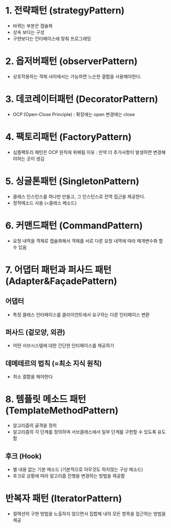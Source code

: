 # 1. 전략패턴 (strategyPattern)
- 바뀌는 부분은 캡슐화
- 상속 보다는 구성
- 구현보다는 인터페이스에 맞춰 프로그래밍

# 2. 옵저버패턴 (observerPattern)
- 상호작용하는 객체 사이에서는 가능하면 느슨한 결합을 사용해야한다.

# 3. 데코레이터패턴 (DecoratorPattern)
- OCP (Open-Close Principle) : 확장에는 open 변경에는 close

# 4. 팩토리패턴 (FactoryPattern)
- 심플팩토리 패턴은 OCP 원칙에 위배됨 이유 : 만약 더 추가사항이 발생하면 변경해야하는 곳이 생김

# 5. 싱글톤패턴 (SingletonPattern)
- 클래스 인스턴스를 하나만 만들고, 그 인스턴스로 전역 접근을 제공한다.
- 정적메소드 사용 (=클래스 메소드)

# 6. 커맨드패턴 (CommandPattern)
- 요청 내역을 객체로 캡슐화해서 객체를 서로 다른 요청 내역에 따라 매개변수화 할 수 있음

# 7. 어댑터 패턴과 퍼사드 패턴 (Adapter&FaçadePattern)
## 어댑터
- 특정 클래스 인터페이스를 클라이언트에서 요구하는 다른 인터페이스 변환
## 퍼사드 (겉모양, 외관)
- 어떤 서브시스템에 대한 간단한 인터페이스를 제공하기
## 데메테르의 법칙 (=최소 지식 원칙)
- 최소 결함을 해야한다

# 8. 템플릿 메소드 패턴 (TemplateMethodPattern)
- 알고리즘의 골격을 정의
- 알고리즘의 각 단계를 정의하며 서브클래스에서 일부 단계를 구현할 수 있도록 유도함
## 후크 (Hook)
- 별 내용 없는 기본 메소드 (기본적으로 아무것도 하지않는 구상 메소드)
- 후크로 상황에 따라 알고리즘 진행을 변경하는 방법을 제공함

# 반복자 패턴 (IteratorPattern)
- 컬렉션의 구현 방법을 노출하지 않으면서 집합체 내의 모든 항목을 접근하는 방법을 제공